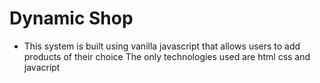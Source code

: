 # Dynamic Shop
- This system is built using vanilla javascript that allows users to add products of their choice
    The only technologies used are html css and javacript
 

